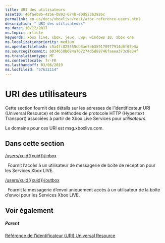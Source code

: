 ```yaml
---
title: URI des utilisateurs
assetID: 46faeb85-4256-b892-674b-e0d523b3926c
permalink: en-us/docs/xboxlive/rest/atoc-reference-users.html
description: " URI des utilisateurs"
ms.date: 10/12/2017
ms.topic: article
keywords: xbox live, xbox, jeux, uwp, windows 10, xbox one
ms.localizationpriority: medium
ms.openlocfilehash: c5a4fc825555cb3ae7e6359178977914d6f65e3a
ms.sourcegitcommit: b034650b684a767274d5d88746faeea373c8e34f
ms.translationtype: MT
ms.contentlocale: fr-FR
ms.lasthandoff: 03/06/2019
ms.locfileid: "57632114"
---
```

# <a name="users-uris"></a>URI des utilisateurs
 
Cette section fournit des détails sur les adresses de l’identificateur URI (Universal Resource) et de méthodes de protocole HTTP (Hypertext Transport) associées à partir de Xbox Live Services pour *utilisateurs*.
 
Le domaine pour ces URI est msg.xboxlive.com.
 
<a id="ID4EFB"></a>

 
## <a name="in-this-section"></a>Dans cette section

[/users/xuid({xuid})/inbox](uri-usersxuidinbox.md)

&nbsp;&nbsp;Fournit l’accès à un utilisateur de messagerie de boîte de réception pour les Services Xbox LIVE. 

[/users/xuid({xuid})/outbox](uri-usersxuidoutbox.md)

&nbsp;&nbsp;Fournit la messagerie d’envoi uniquement accès à un utilisateur de la boîte d’envoi pour les Services Xbox LIVE. 
 
<a id="ID4EOB"></a>

 
## <a name="see-also"></a>Voir également
 
<a id="ID4EQB"></a>

 
##### <a name="parent"></a>Parent 

[Référence de l’identificateur (URI) Universal Resource](../atoc-xboxlivews-reference-uris.md)

   